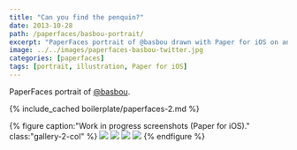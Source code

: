 ```yaml
---
title: "Can you find the penquin?"
date: 2013-10-28
path: /paperfaces/basbou-portrait/
excerpt: "PaperFaces portrait of @basbou drawn with Paper for iOS on an iPad."
image: ../../images/paperfaces-basbou-twitter.jpg
categories: [paperfaces]
tags: [portrait, illustration, Paper for iOS]
---
```


PaperFaces portrait of [@basbou](https://twitter.com/basbou).

{% include_cached boilerplate/paperfaces-2.md %}

{% figure caption:"Work in progress screenshots (Paper for iOS)." class:"gallery-2-col" %}
[![](../../images/paperfaces-basbou-process-1-600.jpg)](../../images/paperfaces-basbou-process-1-lg.jpg)
[![](../../images/paperfaces-basbou-process-2-600.jpg)](../../images/paperfaces-basbou-process-2-lg.jpg)
[![](../../images/paperfaces-basbou-process-3-600.jpg)](../../images/paperfaces-basbou-process-3-lg.jpg)
[![](../../images/paperfaces-basbou-process-4-600.jpg)](../../images/paperfaces-basbou-process-4-lg.jpg)
{% endfigure %}
